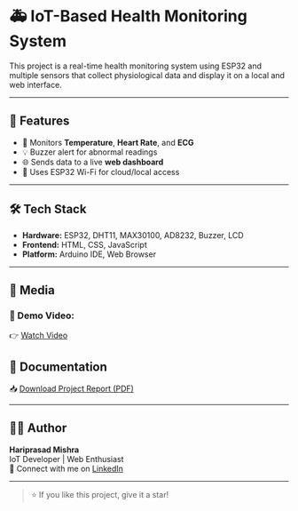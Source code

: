 # 🚑 IoT-Based Health Monitoring System

This project is a real-time health monitoring system using ESP32 and multiple sensors that collect physiological data and display it on a local and web interface.

---

## 📌 Features

- 📡 Monitors **Temperature**, **Heart Rate**, and **ECG**
- 💡 Buzzer alert for abnormal readings
- 🌐 Sends data to a live **web dashboard**
- 🧠 Uses ESP32 Wi-Fi for cloud/local access

---

## 🛠️ Tech Stack

- **Hardware:** ESP32, DHT11, MAX30100, AD8232, Buzzer, LCD
- **Frontend:** HTML, CSS, JavaScript
- **Platform:** Arduino IDE, Web Browser

---

## 📸 Media

### 🎥 Demo Video:
👉 [Watch Video](media/demo_video.mp4)

## 📄 Documentation

📥 [Download Project Report (PDF)](Project_Report.pdf)

---

## 🙋‍♂️ Author

**Hariprasad Mishra**  
IoT Developer | Web Enthusiast  
📧 Connect with me on [LinkedIn](https://www.linkedin.com/in/hariprasad-mishra-895315309)

---

> ⭐ If you like this project, give it a star!
